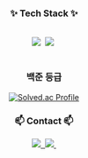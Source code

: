<!--내용 부분-->
<h3 align="center">✨ Tech Stack ✨</h3>
<br>
<div align="center">
  <img src="https://img.shields.io/badge/python-3776AB?style=for-the-badge&logo=python&logoColor=ffdd54" />&nbsp
  <img src="https://img.shields.io/badge/C-A8B9CC?style=for-the-badge&logo=C&logoColor=white"/>&nbsp
</div>
<br>

<div align="center">
<h3 align="center"> 백준 등급 </h3>

  [![Solved.ac Profile](http://mazassumnida.wtf/api/v2/generate_badge?boj=gmltjdlek)](https://solved.ac/gmltjdlek/)
  </p>
</div>




<h3 align="center">📫 Contact 📫</h3>
<div align="center">
  <a href="https://open.kakao.com/o/sKh17axg">
    <img src="[https://img.shields.io/badge/kakaotalk-FFCD00?style=for-the-badge&logo=kakaotalk&logoColor=ffdd54](https://open.kakao.com/o/shjWVjNg)" />&nbsp
  </a>
  
  <a href="mailto:gmltjdlek@naver.como">
    <img
      src="https://img.shields.io/badge/gmltjdlek@naver.com-D14836?style=for-the-badge&logo=gmail&logoColor=white"/>&nbsp
  </a>
</div>
